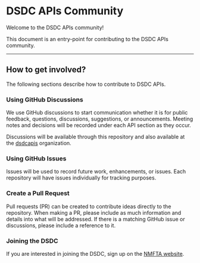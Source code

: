 # DSDC APIs Community

Welcome to the DSDC APIs community!

This document is an entry-point for contributing to the DSDC APIs community.
_______
## How to get involved?

The following sections describe how to contribute to DSDC APIs.

### Using GitHub Discussions

We use GitHub discussions to start communication whether it is for public feedback, questions, discussions, suggestions, or announcements. Meeting notes and decisions will be recorded under each API section as they occur.

Discussions will be available through this repository and also available at the [dsdcapis](https://github.com/dsdcapis) organization.

### Using GitHub Issues

Issues will be used to record future work, enhancements, or issues. Each repository will have issues individually for tracking purposes.

### Create a Pull Request

Pull requests (PR) can be created to contribute ideas directly to the repository. When making a PR, please include as much information and details into what will be addressed. If there is a matching GitHub issue or discussions, please include a reference to it.

### Joining the DSDC

If you are interested in joining the DSDC, sign up on the [NMFTA website](https://nmfta.org/digital-standards-development/).
